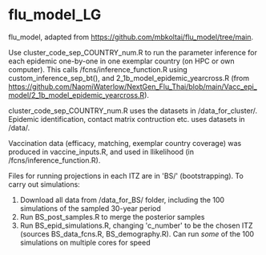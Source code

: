 # flu_model_LG

flu_model, adapted from https://github.com/mbkoltai/flu_model/tree/main.

Use cluster_code_sep_COUNTRY_num.R to run the parameter inference for each epidemic one-by-one in one exemplar country (on HPC or own computer). This calls /fcns/inference_function.R using custom_inference_sep_bt(), and 2_1b_model_epidemic_yearcross.R (from https://github.com/NaomiWaterlow/NextGen_Flu_Thai/blob/main/Vacc_epi_model/2_1b_model_epidemic_yearcross.R). 

cluster_code_sep_COUNTRY_num.R uses the datasets in /data_for_cluster/. Epidemic identification, contact matrix contruction etc. uses datasets in /data/.

Vaccination data (efficacy, matching, exemplar country coverage) was produced in vaccine_inputs.R, and used in llikelihood (in /fcns/inference_function.R).

Files for running projections in each ITZ are in 'BS/' (bootstrapping). To carry out simulations:
  1. Download all data from /data_for_BS/ folder, including the 100 simulations of the sampled 30-year period 
  2. Run BS_post_samples.R to merge the posterior samples
  3. Run BS_epid_simulations.R, changing 'c_number' to be the chosen ITZ (sources BS_data_fcns.R, BS_demography.R). Can run *some* of the 100 simulations on multiple cores for speed

